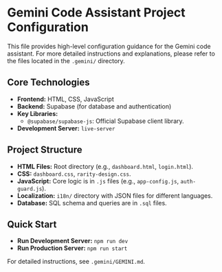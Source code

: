 # Gemini Code Assistant Project Configuration

This file provides high-level configuration guidance for the Gemini code assistant. For more detailed instructions and explanations, please refer to the files located in the `.gemini/` directory.

## Core Technologies

- **Frontend:** HTML, CSS, JavaScript
- **Backend:** Supabase (for database and authentication)
- **Key Libraries:**
  - `@supabase/supabase-js`: Official Supabase client library.
- **Development Server:** `live-server`

## Project Structure

- **HTML Files:** Root directory (e.g., `dashboard.html`, `login.html`).
- **CSS:** `dashboard.css`, `rarity-design.css`.
- **JavaScript:** Core logic is in `.js` files (e.g., `app-config.js`, `auth-guard.js`).
- **Localization:** `i18n/` directory with JSON files for different languages.
- **Database:** SQL schema and queries are in `.sql` files.

## Quick Start

- **Run Development Server:** `npm run dev`
- **Run Production Server:** `npm run start`

For detailed instructions, see `.gemini/GEMINI.md`.
